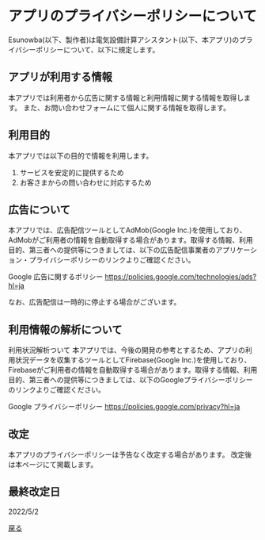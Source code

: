 # アプリのプライバシーポリシーについて

Esunowba(以下、製作者)は電気設備計算アシスタント(以下、本アプリ)のプライバシーポリシーについて、以下に規定します。


## アプリが利用する情報

本アプリでは利用者から広告に関する情報と利用情報に関する情報を取得します。
また、お問い合わせフォームにて個人に関する情報を取得します。




## 利用目的

本アプリでは以下の目的で情報を利用します。

1. サービスを安定的に提供するため
2. お客さまからの問い合わせに対応するため



## 広告について

本アプリでは、広告配信ツールとしてAdMob(Google Inc.)を使用しており、AdMobがご利用者の情報を自動取得する場合があります。取得する情報、利用目的、第三者への提供等につきましては、以下の広告配信事業者のアプリケーション・プライバシーポリシーのリンクよりご確認ください。

Google 広告に関するポリシー https://policies.google.com/technologies/ads?hl=ja

なお、広告配信は一時的に停止する場合がございます。



## 利用情報の解析について

利用状況解析ついて 本アプリでは、今後の開発の参考とするため、アプリの利用状況データを収集するツールとしてFirebase(Google Inc.)を使用しており、Firebaseがご利用者の情報を自動取得する場合があります。取得する情報、利用目的、第三者への提供等につきましては、以下のGoogleプライバシーポリシーのリンクよりご確認ください。

Google プライバシーポリシー https://policies.google.com/privacy?hl=ja



## 改定

本アプリのプライバシーポリシーは予告なく改定する場合があります。
改定後は本ページにて掲載します。



## 最終改定日
2022/5/2


[戻る](./home.md)